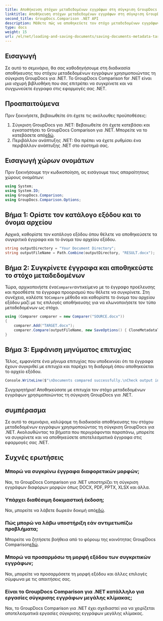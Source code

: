 ```yaml
---
title: Αποθήκευση στόχων μεταδεδομένων εγγράφων στη σύγκριση GroupDocs για .NET
linktitle: Αποθήκευση στόχων μεταδεδομένων εγγράφων στη σύγκριση GroupDocs για .NET
second_title: GroupDocs.Comparison .NET API
description: Μάθετε πώς να αποθηκεύετε τον στόχο μεταδεδομένων εγγράφων χρησιμοποιώντας τη σύγκριση GroupDocs για .NET. Εύκολα βήματα για αποτελεσματική σύγκριση εγγράφων στις εφαρμογές σας .NET.
type: docs
weight: 15
url: /el/net/loading-and-saving-documents/saving-documents-metadata-target/
---
```

## Εισαγωγή
Σε αυτό το σεμινάριο, θα σας καθοδηγήσουμε στη διαδικασία αποθήκευσης του στόχου μεταδεδομένων εγγράφων χρησιμοποιώντας τη σύγκριση GroupDocs για .NET. Το GroupDocs Comparison for .NET είναι μια ισχυρή βιβλιοθήκη που σας επιτρέπει να συγκρίνετε και να συγχωνεύετε έγγραφα στις εφαρμογές σας .NET.
## Προαπαιτούμενα
Πριν ξεκινήσετε, βεβαιωθείτε ότι έχετε τις ακόλουθες προϋποθέσεις:
1.  Σύγκριση GroupDocs για .NET: Βεβαιωθείτε ότι έχετε κατεβάσει και εγκαταστήσει το GroupDocs Comparison για .NET. Μπορείτε να το κατεβάσετε από[εδώ](https://releases.groupdocs.com/comparison/net/).
2. Περιβάλλον ανάπτυξης .NET: Θα πρέπει να έχετε ρυθμίσει ένα περιβάλλον ανάπτυξης .NET στο σύστημά σας.

## Εισαγωγή χώρων ονομάτων
Πριν ξεκινήσουμε την κωδικοποίηση, ας εισάγουμε τους απαραίτητους χώρους ονομάτων:
```csharp
using System;
using System.IO;
using GroupDocs.Comparison;
using GroupDocs.Comparison.Options;
```
## Βήμα 1: Ορίστε τον κατάλογο εξόδου και το όνομα αρχείου
Αρχικά, καθορίστε τον κατάλογο εξόδου όπου θέλετε να αποθηκεύσετε τα συγκριτικά έγγραφα και το όνομα του αρχείου εξόδου.
```csharp
string outputDirectory = "Your Document Directory";
string outputFileName = Path.Combine(outputDirectory, "RESULT.docx");
```
## Βήμα 2: Συγκρίνετε έγγραφα και αποθηκεύστε το στόχο μεταδεδομένων
 Τώρα, αρχικοποιήστε ένα`Comparer`αντικείμενο με το έγγραφο προέλευσης και προσθέστε τα έγγραφα προορισμού που θέλετε να συγκρίνετε. Στη συνέχεια, καλέστε το`Compare` μέθοδο και καθορίστε το όνομα του αρχείου εξόδου μαζί με τις επιλογές αποθήκευσης για να κλωνοποιήσετε τον τύπο μεταδεδομένων ως στόχο.
```csharp
using (Comparer comparer = new Comparer("SOURCE.docx"))
{
    comparer.Add("TARGET.docx");
    comparer.Compare(outputFileName, new SaveOptions() { CloneMetadataType = MetadataType.Target });
}
```
## Βήμα 3: Εμφάνιση μηνύματος επιτυχίας
Τέλος, εμφανίστε ένα μήνυμα επιτυχίας που υποδεικνύει ότι τα έγγραφα έχουν συγκριθεί με επιτυχία και παρέχει τη διαδρομή όπου αποθηκεύεται το αρχείο εξόδου.
```csharp
Console.WriteLine($"\nDocuments compared successfully.\nCheck output in {outputDirectory}.");
```
Συγχαρητήρια! Αποθηκεύσατε με επιτυχία τον στόχο μεταδεδομένων εγγράφων χρησιμοποιώντας τη σύγκριση GroupDocs για .NET.

## συμπέρασμα
Σε αυτό το σεμινάριο, καλύψαμε τη διαδικασία αποθήκευσης του στόχου μεταδεδομένων εγγράφων χρησιμοποιώντας τη σύγκριση GroupDocs για .NET. Ακολουθώντας τα βήματα που περιγράφονται παραπάνω, μπορείτε να συγκρίνετε και να αποθηκεύσετε αποτελεσματικά έγγραφα στις εφαρμογές σας .NET.
## Συχνές ερωτήσεις
### Μπορώ να συγκρίνω έγγραφα διαφορετικών μορφών;
Ναι, το GroupDocs Comparison για .NET υποστηρίζει τη σύγκριση εγγράφων διαφόρων μορφών όπως DOCX, PDF, PPTX, XLSX και άλλα.
### Υπάρχει διαθέσιμη δοκιμαστική έκδοση;
 Ναι, μπορείτε να λάβετε δωρεάν δοκιμή από[εδώ](https://releases.groupdocs.com/).
### Πώς μπορώ να λάβω υποστήριξη εάν αντιμετωπίζω προβλήματα;
 Μπορείτε να ζητήσετε βοήθεια από το φόρουμ της κοινότητας GroupDocs Comparison[εδώ](https://forum.groupdocs.com/c/comparison/12).
### Μπορώ να προσαρμόσω τη μορφή εξόδου των συγκριτικών εγγράφων;
Ναι, μπορείτε να προσαρμόσετε τη μορφή εξόδου και άλλες επιλογές σύμφωνα με τις απαιτήσεις σας.
### Είναι το GroupDocs Comparison για .NET κατάλληλο για εργασίες σύγκρισης εγγράφων μεγάλης κλίμακας;
Ναι, το GroupDocs Comparison για .NET έχει σχεδιαστεί για να χειρίζεται αποτελεσματικά εργασίες σύγκρισης εγγράφων μεγάλης κλίμακας.